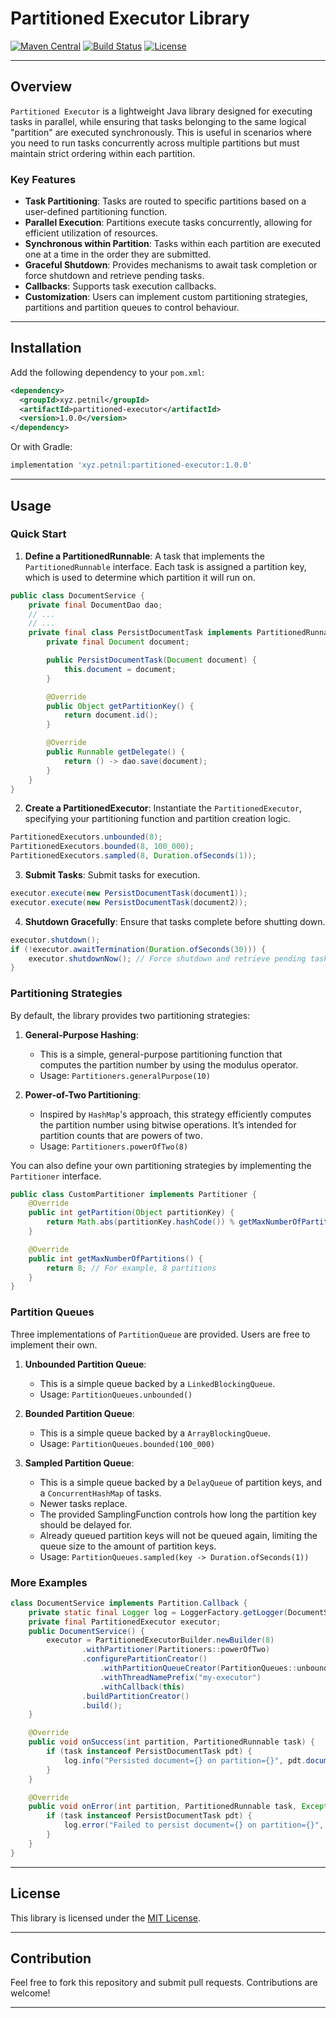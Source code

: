 # Partitioned Executor Library

[![Maven Central](https://img.shields.io/maven-central/v/com.example/partitioned-executor.svg?label=Maven%20Central)](https://search.maven.org/search?q=g:com.example%20a:partitioned-executor)
[![Build Status](https://img.shields.io/github/workflow/status/your-repo/partitioned-executor/CI)](https://github.com/your-repo/partitioned-executor/actions)
[![License](https://img.shields.io/github/license/your-repo/partitioned-executor)](https://opensource.org/licenses/MIT)

---

## Overview

`Partitioned Executor` is a lightweight Java library designed for executing tasks in parallel, while ensuring that tasks belonging to the same logical "partition" are executed synchronously. This is useful in scenarios where you need to run tasks concurrently across multiple partitions but must maintain strict ordering within each partition.

### Key Features

- **Task Partitioning**: Tasks are routed to specific partitions based on a user-defined partitioning function.
- **Parallel Execution**: Partitions execute tasks concurrently, allowing for efficient utilization of resources.
- **Synchronous within Partition**: Tasks within each partition are executed one at a time in the order they are submitted.
- **Graceful Shutdown**: Provides mechanisms to await task completion or force shutdown and retrieve pending tasks.
- **Callbacks**: Supports task execution callbacks.
- **Customization**: Users can implement custom partitioning strategies, partitions and partition queues to control behaviour.

---

## Installation

Add the following dependency to your `pom.xml`:

```xml
<dependency>
  <groupId>xyz.petnil</groupId>
  <artifactId>partitioned-executor</artifactId>
  <version>1.0.0</version>
</dependency>
```

Or with Gradle:

```gradle
implementation 'xyz.petnil:partitioned-executor:1.0.0'
```

---

## Usage

### Quick Start

1. **Define a PartitionedRunnable**: A task that implements the `PartitionedRunnable` interface. Each task is assigned a partition key, which is used to determine which partition it will run on.

```java
public class DocumentService {
    private final DocumentDao dao;
    // ...
    // ...
    private final class PersistDocumentTask implements PartitionedRunnable {
        private final Document document;

        public PersistDocumentTask(Document document) {
            this.document = document;
        }

        @Override
        public Object getPartitionKey() {
            return document.id();
        }

        @Override
        public Runnable getDelegate() {
            return () -> dao.save(document);
        }
    }
}
```

2. **Create a PartitionedExecutor**: Instantiate the `PartitionedExecutor`, specifying your partitioning function and partition creation logic.

```java
PartitionedExecutors.unbounded(8);
PartitionedExecutors.bounded(8, 100_000);
PartitionedExecutors.sampled(8, Duration.ofSeconds(1));
```

3. **Submit Tasks**: Submit tasks for execution.

```java
executor.execute(new PersistDocumentTask(document1));
executor.execute(new PersistDocumentTask(document2));
```

4. **Shutdown Gracefully**: Ensure that tasks complete before shutting down.

```java
executor.shutdown();
if (!executor.awaitTermination(Duration.ofSeconds(30))) {
    executor.shutdownNow(); // Force shutdown and retrieve pending tasks
}
```

### Partitioning Strategies

By default, the library provides two partitioning strategies:

1. **General-Purpose Hashing**:
    - This is a simple, general-purpose partitioning function that computes the partition number by using the modulus operator.
    - Usage: `Partitioners.generalPurpose(10)`

2. **Power-of-Two Partitioning**:
    - Inspired by `HashMap`'s approach, this strategy efficiently computes the partition number using bitwise operations. It’s intended for partition counts that are powers of two.
    - Usage: `Partitioners.powerOfTwo(8)`

You can also define your own partitioning strategies by implementing the `Partitioner` interface.

```java
public class CustomPartitioner implements Partitioner {
    @Override
    public int getPartition(Object partitionKey) {
        return Math.abs(partitionKey.hashCode()) % getMaxNumberOfPartitions();
    }

    @Override
    public int getMaxNumberOfPartitions() {
        return 8; // For example, 8 partitions
    }
}
```

### Partition Queues

Three implementations of `PartitionQueue` are provided. Users are free to implement their own.

1. **Unbounded Partition Queue**:
   - This is a simple queue backed by a `LinkedBlockingQueue`.
   - Usage: `PartitionQueues.unbounded()`

2. **Bounded Partition Queue**:
   - This is a simple queue backed by a `ArrayBlockingQueue`.
   - Usage: `PartitionQueues.bounded(100_000)`

2. **Sampled Partition Queue**:
   - This is a simple queue backed by a `DelayQueue` of partition keys, and a `ConcurrentHashMap` of tasks.
   - Newer tasks replace.
   - The provided SamplingFunction controls how long the partition key should be delayed for.
   - Already queued partition keys will not be queued again, limiting the queue size to the amount of partition keys.
   - Usage: `PartitionQueues.sampled(key -> Duration.ofSeconds(1))`

### More Examples
```java
class DocumentService implements Partition.Callback {
    private static final Logger log = LoggerFactory.getLogger(DocumentService.class);
    private final PartitionedExecutor executor;
    public DocumentService() {
        executor = PartitionedExecutorBuilder.newBuilder(8)
                .withPartitioner(Partitioners::powerOfTwo)
                .configurePartitionCreator()
                    .withPartitionQueueCreator(PartitionQueues::unbounded)
                    .withThreadNamePrefix("my-executor")
                    .withCallback(this)
                .buildPartitionCreator()
                .build();
    }

    @Override
    public void onSuccess(int partition, PartitionedRunnable task) {
        if (task instanceof PersistDocumentTask pdt) {
            log.info("Persisted document={} on partition={}", pdt.document(), partition);
        }
    }

    @Override
    public void onError(int partition, PartitionedRunnable task, Exception exception) {
        if (task instanceof PersistDocumentTask pdt) {
            log.error("Failed to persist document={} on partition={}", pdt.document(), partition, exception);
        }
    }
}
```

---

## License

This library is licensed under the [MIT License](LICENSE).

---

## Contribution

Feel free to fork this repository and submit pull requests. Contributions are welcome!

---